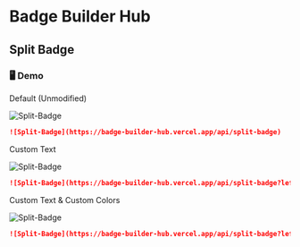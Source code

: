 # Badge Builder Hub

## Split Badge

### 🖥️ Demo

Default (Unmodified)

![Split-Badge](https://badge-builder-hub.vercel.app/api/split-badge)

```md
![Split-Badge](https://badge-builder-hub.vercel.app/api/split-badge)
```

Custom Text

![Split-Badge](https://badge-builder-hub.vercel.app/api/split-badge?leftText=Hello&rightText=World)

```md
![Split-Badge](https://badge-builder-hub.vercel.app/api/split-badge?leftText=Hello&rightText=World)
```

Custom Text & Custom Colors

![Split-Badge](https://badge-builder-hub.vercel.app/api/split-badge?leftText=Hello&rightText=World&leftSectionColor=333&rightSectionColor=6660e0)

```md
![Split-Badge](https://badge-builder-hub.vercel.app/api/split-badge?leftText=Hello&rightText=World&leftSectionColor=333&rightSectionColor=6660e0)
```